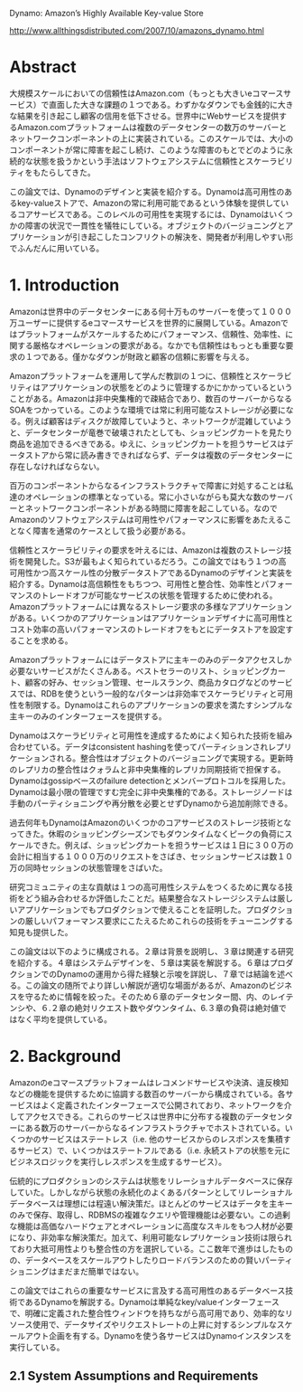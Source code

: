 Dynamo: Amazon’s Highly Available Key-value Store

http://www.allthingsdistributed.com/2007/10/amazons_dynamo.html

# Abstract

大規模スケールにおいての信頼性はAmazon.com（もっとも大きいeコマースサービス）で直面した大きな課題の１つである。わずかなダウンでも金銭的に大きな結果を引き起こし顧客の信用を低下させる。世界中にWebサービスを提供するAmazon.comプラットフォームは複数のデータセンターの数万のサーバーとネットワークコンポーネントの上に実装されている。このスケールでは、大小のコンポーネントが常に障害を起こし続け、このような障害のもとでどのように永続的な状態を扱うかという手法はソフトウェアシステムに信頼性とスケーラビリティをもたらしてきた。

この論文では、Dynamoのデザインと実装を紹介する。Dynamoは高可用性のあるkey-valueストアで、Amazonの常に利用可能であるという体験を提供しているコアサービスである。このレベルの可用性を実現するには、Dynamoはいくつかの障害の状況で一貫性を犠牲にしている。オブジェクトのバージョニングとアプリケーションが引き起こしたコンフリクトの解決を、開発者が利用しやすい形でふんだんに用いている。

# 1. Introduction

Amazonは世界中のデータセンターにある何十万ものサーバーを使って１０００万ユーザーに提供するeコマースサービスを世界的に展開している。Amazonではプラットフォームがスケールするためにパフォーマンス、信頼性、効率性、に関する厳格なオペレーションの要求がある。なかでも信頼性はもっとも重要な要求の１つである。僅かなダウンが財政と顧客の信頼に影響を与える。

Amazonプラットフォームを運用して学んだ教訓の１つに、信頼性とスケーラビリティはアプリケーションの状態をどのように管理するかにかかっているということがある。Amazonは非中央集権的で疎結合であり、数百のサーバーからなるSOAをつかっている。このような環境では常に利用可能なストレージが必要になる。例えば顧客はディスクが故障していようと、ネットワークが混雑していようと、データセンターが竜巻で破壊されたとしても、ショッピングカートを見たり商品を追加できるべきである。ゆえに、ショッピングカートを担うサービスはデータストアから常に読み書きできればならず、データは複数のデータセンターに存在しなければならない。

百万のコンポーネントからなるインフラストラクチャで障害に対処することは私達のオペレーションの標準となっている。常に小さいながらも莫大な数のサーバーとネットワークコンポーネントがある時間に障害を起こしている。なのでAmazonのソフトウェアシステムは可用性やパフォーマンスに影響をあたえることなく障害を通常のケースとして扱う必要がある。

信頼性とスケーラビリティの要求を叶えるには、Amazonは複数のストレージ技術を開発した。S3が最もよく知られているだろう。この論文ではもう１つの高可用性かつ高スケール性の分散データストアであるDynamoのデザインと実装を紹介する。Dynamoは高信頼性をもちつつ、可用性と整合性、効率性とパフォーマンスのトレードオフが可能なサービスの状態を管理するために使われる。Amazonプラットフォームには異なるストレージ要求の多様なアプリケーションがある。いくつかのアプリケーションはアプリケーションデザイナに高可用性とコスト効率の高いパフォーマンスのトレードオフをもとにデータストアを設定することを求める。

Amazonプラットフォームにはデータストアに主キーのみのデータアクセスしか必要ないサービスがたくさんある。ベストセラーのリスト、ショッピングカート、顧客の好み、セッション管理、セールスランク、商品カタログなどのサービスでは、RDBを使うという一般的なパターンは非効率でスケーラビリティと可用性を制限する。Dynamoはこれらのアプリケーションの要求を満たすシンプルな主キーのみのインターフェースを提供する。

Dynamoはスケーラビリティと可用性を達成するためによく知られた技術を組み合わせている。データはconsistent hashingを使ってパーティションされレプリケーションされる。整合性はオブジェクトのバージョニングで実現する。更新時のレプリカの整合性はクォラムと非中央集権的レプリカ同期技術で担保する。Dynamoはgossipベースのfailure detectionとメンバープロトコルを採用した。Dynamoは最小限の管理ですむ完全に非中央集権的である。ストレージノードは手動のパーティショニングや再分散を必要とせずDynamoから追加削除できる。

過去何年もDynamoはAmazonのいくつかのコアサービスのストレージ技術となってきた。休暇のショッピングシーズンでもダウンタイムなくピークの負荷にスケールできた。例えば、ショッピングカートを担うサービスは１日に３００万の会計に相当する１０００万のリクエストをさばき、セッションサービスは数１０万の同時セッションの状態管理をさばいた。

研究コミュニティの主な貢献は１つの高可用性システムをつくるために異なる技術をどう組み合わせるか評価したことだ。結果整合なストレージシステムは厳しいアプリケーションでもプロダクションで使えることを証明した。プロダクションの厳しいパフォーマンス要求にこたえるためこれらの技術をチューニングする知見も提供した。

この論文は以下のように構成される。２章は背景を説明し、３章は関連する研究を紹介する。４章はシステムデザインを、５章は実装を解説する。６章はプロダクションでのDynamoの運用から得た経験と示唆を詳説し、７章では結論を述べる。この論文の随所でより詳しい解説が適切な場面があるが、Amazonのビジネスを守るために情報を絞った。そのため６章のデータセンター間、内、のレイテンシや、６.２章の絶対リクエスト数やダウンタイム、6.３章の負荷は絶対値ではなく平均を提供している。

# 2. Background

Amazonのeコマースプラットフォームはレコメンドサービスや決済、違反検知などの機能を提供するために協調する数百のサーバーから構成されている。各サービスはよく定義されたインターフェースで公開されており、ネットワークを介してアクセスできる。これらのサービスは世界中に分布する複数のデータセンターにある数万のサーバーからなるインフラストラクチャでホストされている。いくつかのサービスはステートレス（i.e. 他のサービスからのレスポンスを集積するサービス）で、いくつかはステートフルである（i.e. 永続ストアの状態を元にビジネスロジックを実行しレスポンスを生成するサービス）。

伝統的にプロダクションのシステムは状態をリレーショナルデータベースに保存していた。しかしながら状態の永続化のよくあるパターンとしてリレーショナルデータベースは理想には程遠い解決策だ。ほとんどのサービスはデータを主キーのみで保存、取得し、RDBMSの複雑なクエリや管理機能は必要ない。この過剰な機能は高価なハードウェアとオペレーションに高度なスキルをもつ人材が必要になり、非効率な解決策だ。加えて、利用可能なレプリケーション技術は限られており大抵可用性よりも整合性の方を選択している。ここ数年で進歩はしたものの、データベースをスケールアウトしたりロードバランスのための賢いパーティショニングはまだまだ簡単ではない。

この論文ではこれらの重要なサービスに言及する高可用性のあるデータベース技術であるDynamoを解説する。Dynamoは単純なkey/valueインターフェースで、明確に定義された整合性ウィンドウを持ちながら高可用であり、効率的なリソース使用で、データサイズやリクエストレートの上昇に対するシンプルなスケールアウト企画を有する。Dynamoを使う各サービスはDynamoインスタンスを実行している。

## 2.1 System Assumptions and Requirements
